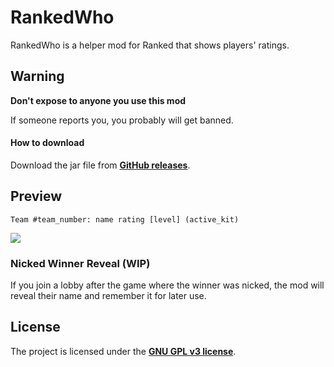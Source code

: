 # RankedWho

RankedWho is a helper mod for Ranked that shows players' ratings.

## Warning

**Don't expose to anyone you use this mod**

If someone reports you, you probably will get banned.

#### How to download

Download the jar file from [**GitHub releases**](https://github.com/mdashlw/ranked-who/releases/latest).

## Preview

`Team #team_number: name rating [level] (active_kit)`

![](https://cdn.discordapp.com/attachments/514759495721811987/564382089324265472/unknown.png)

### Nicked Winner Reveal (WIP)

If you join a lobby after the game where the winner was nicked, the mod will reveal their name and remember it for later use.

## License

The project is licensed under the **[GNU GPL v3 license](https://choosealicense.com/licenses/gpl-3.0/)**.
